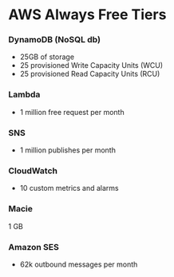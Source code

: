 # AWS Always Free Tiers

### DynamoDB (NoSQL db)
- 25GB of storage
- 25 provisioned Write Capacity Units (WCU)
- 25 provisioned Read Capacity Units (RCU)

### Lambda
- 1 million free request per month

### SNS
- 1 million publishes per month

### CloudWatch
- 10 custom metrics and alarms

### Macie
1 GB

### Amazon SES
- 62k outbound messages per month